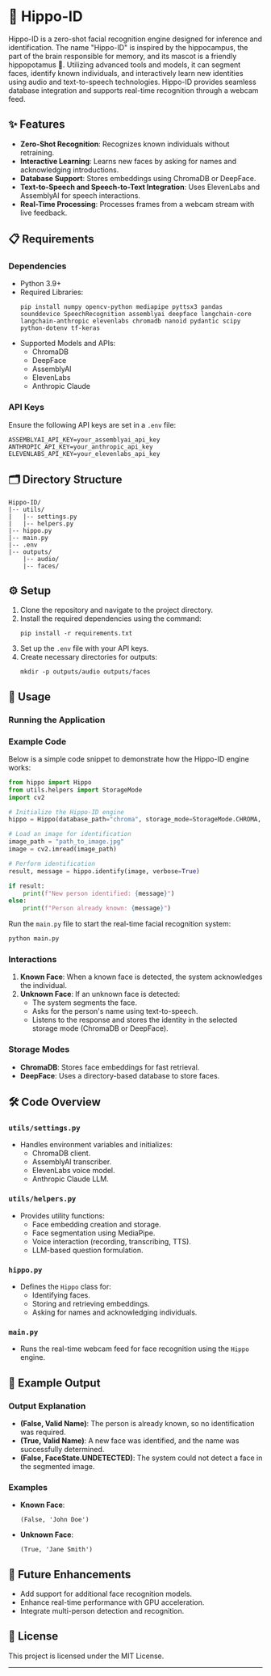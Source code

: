 # 🦛 Hippo-ID

Hippo-ID is a zero-shot facial recognition engine designed for inference and identification. The name "Hippo-ID" is inspired by the hippocampus, the part of the brain responsible for memory, and its mascot is a friendly hippopotamus 🦛. Utilizing advanced tools and models, it can segment faces, identify known individuals, and interactively learn new identities using audio and text-to-speech technologies. Hippo-ID provides seamless database integration and supports real-time recognition through a webcam feed.

## ✨ Features

- **Zero-Shot Recognition**: Recognizes known individuals without retraining.
- **Interactive Learning**: Learns new faces by asking for names and acknowledging introductions.
- **Database Support**: Stores embeddings using ChromaDB or DeepFace.
- **Text-to-Speech and Speech-to-Text Integration**: Uses ElevenLabs and AssemblyAI for speech interactions.
- **Real-Time Processing**: Processes frames from a webcam stream with live feedback.

## 📋 Requirements

### Dependencies

- Python 3.9+
- Required Libraries:
  ```
  pip install numpy opencv-python mediapipe pyttsx3 pandas sounddevice SpeechRecognition assemblyai deepface langchain-core langchain-anthropic elevenlabs chromadb nanoid pydantic scipy python-dotenv tf-keras
  ```
- Supported Models and APIs:
  - ChromaDB
  - DeepFace
  - AssemblyAI
  - ElevenLabs
  - Anthropic Claude

### API Keys

Ensure the following API keys are set in a `.env` file:

```
ASSEMBLYAI_API_KEY=your_assemblyai_api_key
ANTHROPIC_API_KEY=your_anthropic_api_key
ELEVENLABS_API_KEY=your_elevenlabs_api_key
```

## 🗂️ Directory Structure

```
Hippo-ID/
|-- utils/
|   |-- settings.py
|   |-- helpers.py
|-- hippo.py
|-- main.py
|-- .env
|-- outputs/
    |-- audio/
    |-- faces/
```

## ⚙️ Setup

1. Clone the repository and navigate to the project directory.
2. Install the required dependencies using the command:
   ```
   pip install -r requirements.txt
   ```
3. Set up the `.env` file with your API keys.
4. Create necessary directories for outputs:
   ```
   mkdir -p outputs/audio outputs/faces
   ```

## 🚀 Usage

### Running the Application

### Example Code

Below is a simple code snippet to demonstrate how the Hippo-ID engine works:

```python
from hippo import Hippo
from utils.helpers import StorageMode
import cv2

# Initialize the Hippo-ID engine
hippo = Hippo(database_path="chroma", storage_mode=StorageMode.CHROMA, use_elevenlabs=True, use_assemblyai=True)

# Load an image for identification
image_path = "path_to_image.jpg"
image = cv2.imread(image_path)

# Perform identification
result, message = hippo.identify(image, verbose=True)

if result:
    print(f"New person identified: {message}")
else:
    print(f"Person already known: {message}")
```

Run the `main.py` file to start the real-time facial recognition system:

```bash
python main.py
```

### Interactions

1. **Known Face**: When a known face is detected, the system acknowledges the individual.
2. **Unknown Face**: If an unknown face is detected:
   - The system segments the face.
   - Asks for the person's name using text-to-speech.
   - Listens to the response and stores the identity in the selected storage mode (ChromaDB or DeepFace).

### Storage Modes

- **ChromaDB**: Stores face embeddings for fast retrieval.
- **DeepFace**: Uses a directory-based database to store faces.

## 🛠️ Code Overview

### `utils/settings.py`

- Handles environment variables and initializes:
  - ChromaDB client.
  - AssemblyAI transcriber.
  - ElevenLabs voice model.
  - Anthropic Claude LLM.

### `utils/helpers.py`

- Provides utility functions:
  - Face embedding creation and storage.
  - Face segmentation using MediaPipe.
  - Voice interaction (recording, transcribing, TTS).
  - LLM-based question formulation.

### `hippo.py`

- Defines the `Hippo` class for:
  - Identifying faces.
  - Storing and retrieving embeddings.
  - Asking for names and acknowledging individuals.

### `main.py`

- Runs the real-time webcam feed for face recognition using the `Hippo` engine.

## 🎯 Example Output

### Output Explanation

- **(False, Valid Name)**: The person is already known, so no identification was required.
- **(True, Valid Name)**: A new face was identified, and the name was successfully determined.
- **(False, FaceState.UNDETECTED)**: The system could not detect a face in the segmented image.

### Examples

- **Known Face**:
  ```
  (False, 'John Doe')
  ```
- **Unknown Face**:
  ```
  (True, 'Jane Smith')
  ```

## 🚧 Future Enhancements

- Add support for additional face recognition models.
- Enhance real-time performance with GPU acceleration.
- Integrate multi-person detection and recognition.

## 📜 License

This project is licensed under the MIT License.

---




